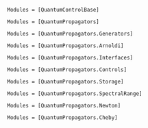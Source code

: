 ```@autodocs
Modules = [QuantumControlBase]
```

```@autodocs
Modules = [QuantumPropagators]
```

```@autodocs
Modules = [QuantumPropagators.Generators]
```

```@autodocs
Modules = [QuantumPropagators.Arnoldi]
```

```@autodocs
Modules = [QuantumPropagators.Interfaces]
```

```@autodocs
Modules = [QuantumPropagators.Controls]
```

```@autodocs
Modules = [QuantumPropagators.Storage]
```

```@autodocs
Modules = [QuantumPropagators.SpectralRange]
```

```@autodocs
Modules = [QuantumPropagators.Newton]
```

```@autodocs
Modules = [QuantumPropagators.Cheby]
```
